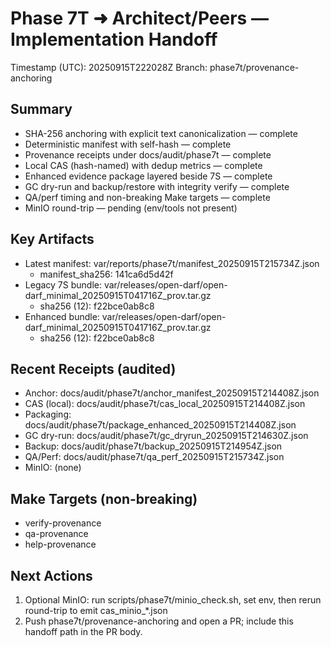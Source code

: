 # Phase 7T ➜ Architect/Peers — Implementation Handoff

Timestamp (UTC): 20250915T222028Z
Branch: phase7t/provenance-anchoring

## Summary
- SHA-256 anchoring with explicit text canonicalization — complete
- Deterministic manifest with self-hash — complete
- Provenance receipts under docs/audit/phase7t — complete
- Local CAS (hash-named) with dedup metrics — complete
- Enhanced evidence package layered beside 7S — complete
- GC dry-run and backup/restore with integrity verify — complete
- QA/perf timing and non-breaking Make targets — complete
- MinIO round-trip — pending (env/tools not present)

## Key Artifacts
- Latest manifest: var/reports/phase7t/manifest_20250915T215734Z.json
  - manifest_sha256: 141ca6d5d42f
- Legacy 7S bundle: var/releases/open-darf/open-darf_minimal_20250915T041716Z_prov.tar.gz
  - sha256 (12): f22bce0ab8c8
- Enhanced bundle: var/releases/open-darf/open-darf_minimal_20250915T041716Z_prov.tar.gz
  - sha256 (12): f22bce0ab8c8

## Recent Receipts (audited)
- Anchor: docs/audit/phase7t/anchor_manifest_20250915T214408Z.json
- CAS (local): docs/audit/phase7t/cas_local_20250915T214408Z.json
- Packaging: docs/audit/phase7t/package_enhanced_20250915T214408Z.json
- GC dry-run: docs/audit/phase7t/gc_dryrun_20250915T214630Z.json
- Backup: docs/audit/phase7t/backup_20250915T214954Z.json
- QA/Perf: docs/audit/phase7t/qa_perf_20250915T215734Z.json
- MinIO: (none)

## Make Targets (non-breaking)
- verify-provenance
- qa-provenance
- help-provenance

## Next Actions
1) Optional MinIO: run scripts/phase7t/minio_check.sh, set env, then rerun round-trip to emit cas_minio_*.json
2) Push phase7t/provenance-anchoring and open a PR; include this handoff path in the PR body.

